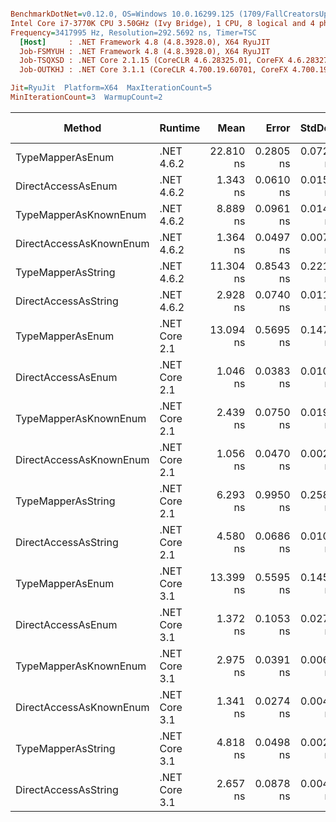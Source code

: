 ``` ini

BenchmarkDotNet=v0.12.0, OS=Windows 10.0.16299.125 (1709/FallCreatorsUpdate/Redstone3)
Intel Core i7-3770K CPU 3.50GHz (Ivy Bridge), 1 CPU, 8 logical and 4 physical cores
Frequency=3417995 Hz, Resolution=292.5692 ns, Timer=TSC
  [Host]     : .NET Framework 4.8 (4.8.3928.0), X64 RyuJIT
  Job-FSMYUH : .NET Framework 4.8 (4.8.3928.0), X64 RyuJIT
  Job-TSQXSD : .NET Core 2.1.15 (CoreCLR 4.6.28325.01, CoreFX 4.6.28327.02), X64 RyuJIT
  Job-OUTKHJ : .NET Core 3.1.1 (CoreCLR 4.700.19.60701, CoreFX 4.700.19.60801), X64 RyuJIT

Jit=RyuJit  Platform=X64  MaxIterationCount=5  
MinIterationCount=3  WarmupCount=2  

```
|                  Method |       Runtime |      Mean |     Error |    StdDev | Ratio | RatioSD | Gen 0 | Gen 1 | Gen 2 | Allocated |
|------------------------ |-------------- |----------:|----------:|----------:|------:|--------:|------:|------:|------:|----------:|
|        TypeMapperAsEnum |    .NET 4.6.2 | 22.810 ns | 0.2805 ns | 0.0728 ns | 16.98 |    0.25 |     - |     - |     - |         - |
|      DirectAccessAsEnum |    .NET 4.6.2 |  1.343 ns | 0.0610 ns | 0.0158 ns |  1.00 |    0.00 |     - |     - |     - |         - |
|   TypeMapperAsKnownEnum |    .NET 4.6.2 |  8.889 ns | 0.0961 ns | 0.0149 ns |  6.63 |    0.08 |     - |     - |     - |         - |
| DirectAccessAsKnownEnum |    .NET 4.6.2 |  1.364 ns | 0.0497 ns | 0.0077 ns |  1.02 |    0.01 |     - |     - |     - |         - |
|      TypeMapperAsString |    .NET 4.6.2 | 11.304 ns | 0.8543 ns | 0.2219 ns |  8.42 |    0.22 |     - |     - |     - |         - |
|    DirectAccessAsString |    .NET 4.6.2 |  2.928 ns | 0.0740 ns | 0.0114 ns |  2.18 |    0.03 |     - |     - |     - |         - |
|        TypeMapperAsEnum | .NET Core 2.1 | 13.094 ns | 0.5695 ns | 0.1479 ns |  9.75 |    0.10 |     - |     - |     - |         - |
|      DirectAccessAsEnum | .NET Core 2.1 |  1.046 ns | 0.0383 ns | 0.0100 ns |  0.78 |    0.01 |     - |     - |     - |         - |
|   TypeMapperAsKnownEnum | .NET Core 2.1 |  2.439 ns | 0.0750 ns | 0.0195 ns |  1.82 |    0.01 |     - |     - |     - |         - |
| DirectAccessAsKnownEnum | .NET Core 2.1 |  1.056 ns | 0.0470 ns | 0.0026 ns |  0.78 |    0.01 |     - |     - |     - |         - |
|      TypeMapperAsString | .NET Core 2.1 |  6.293 ns | 0.9950 ns | 0.2584 ns |  4.69 |    0.18 |     - |     - |     - |         - |
|    DirectAccessAsString | .NET Core 2.1 |  4.580 ns | 0.0686 ns | 0.0106 ns |  3.41 |    0.04 |     - |     - |     - |         - |
|        TypeMapperAsEnum | .NET Core 3.1 | 13.399 ns | 0.5595 ns | 0.1453 ns |  9.98 |    0.12 |     - |     - |     - |         - |
|      DirectAccessAsEnum | .NET Core 3.1 |  1.372 ns | 0.1053 ns | 0.0274 ns |  1.02 |    0.02 |     - |     - |     - |         - |
|   TypeMapperAsKnownEnum | .NET Core 3.1 |  2.975 ns | 0.0391 ns | 0.0061 ns |  2.22 |    0.03 |     - |     - |     - |         - |
| DirectAccessAsKnownEnum | .NET Core 3.1 |  1.341 ns | 0.0274 ns | 0.0042 ns |  1.00 |    0.01 |     - |     - |     - |         - |
|      TypeMapperAsString | .NET Core 3.1 |  4.818 ns | 0.0498 ns | 0.0027 ns |  3.57 |    0.03 |     - |     - |     - |         - |
|    DirectAccessAsString | .NET Core 3.1 |  2.657 ns | 0.0878 ns | 0.0048 ns |  1.97 |    0.02 |     - |     - |     - |         - |
